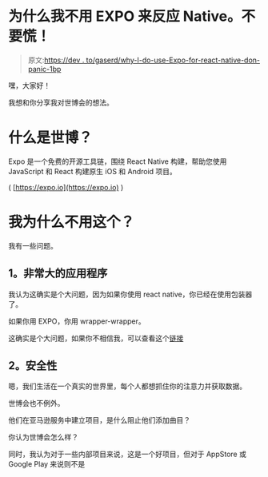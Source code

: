 # 为什么我不用 EXPO 来反应 Native。不要慌！

> 原文:[https://dev . to/gaserd/why-I-do-use-Expo-for-react-native-don-panic-1bp](https://dev.to/gaserd/why-i-do-not-use-expo-for-react-native-dont-panic-1bp)

嘿，大家好！

我想和你分享我对世博会的想法。

# 什么是世博？

Expo 是一个免费的开源工具链，围绕 React Native 构建，帮助您使用 JavaScript 和 React 构建原生 iOS 和 Android 项目。

( [https://expo.io](https://expo.io) )

# 我为什么不用这个？

我有一些问题。

## 1。非常大的应用程序

我认为这确实是个大问题，因为如果你使用 react native，你已经在使用包装器了。

如果你用 EXPO，你用 wrapper-wrapper。

这确实是个大问题，如果你不相信我，可以查看这个[链接](https://forums.expo.io/t/android-application-size-is-extremely-too-big/1077)

## 2。安全性

嗯，我们生活在一个真实的世界里，每个人都想抓住你的注意力并获取数据。

世博会也不例外。

他们在亚马逊服务中建立项目，是什么阻止他们添加曲目？

你认为世博会怎么样？

同时，我认为对于一些内部项目来说，这是一个好项目，但对于 AppStore 或 Google Play 来说则不是